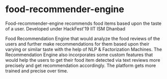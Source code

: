 # food-recommender-engine
Food-recommender-engine recommends food items based upon the taste of a user. Developed under HackFest'19 IIT ISM Dhanbad

Food Recommendation Engine that would analyze the food reviews of the users and further make recommendations
for them based upon their varying or similar taste with the help of NLP & Factorization Machines.
The Recommendation Engine also incorporates some custom features that would help the users to get their 
food item detected via text reviews more precisely and get recommendation accordingly. 
The platform gets more trained and precise over time.
